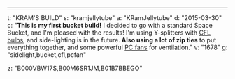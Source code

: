---
t: "KRAM'S BUILD"
s: "kramjellytube"
a: "KRamJellytube"
d: "2015-03-30"
c: "<strong>This is my first bucket build!</strong> I decided to go with a standard Space Bucket, and I'm pleased with the results! I'm using Y-splitters with <a href='https://amzn.to/3jMfTYw'>CFL bulbs</a>, and side-lighting is in the future.<strong> Also using a lot of zip ties</strong> to put everything together, and some powerful <a href='http://www.amazon.com/gp/product/B002R9RBO0/ref=as_li_tl?ie=UTF8&camp=1789&creative=390957&creativeASIN=B002R9RBO0&linkCode=as2&tag=spacbuck-20&linkId=7A2LO6CV2AZYV5CP'>PC fans</a> for ventilation."
v: "1678"
g: "sidelight,bucket,cfl,pcfan"

z: "B000VBW17S,B00M6SR1JM,B01B7BBEGO"
